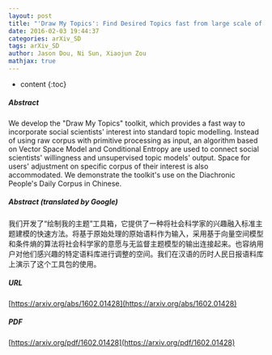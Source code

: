```yaml
---
layout: post
title: "'Draw My Topics': Find Desired Topics fast from large scale of Corpus"
date: 2016-02-03 19:44:37
categories: arXiv_SD
tags: arXiv_SD
author: Jason Dou, Ni Sun, Xiaojun Zou
mathjax: true
---
```


* content
{:toc}

##### Abstract
We develop the "Draw My Topics" toolkit, which provides a fast way to incorporate social scientists' interest into standard topic modelling. Instead of using raw corpus with primitive processing as input, an algorithm based on Vector Space Model and Conditional Entropy are used to connect social scientists' willingness and unsupervised topic models' output. Space for users' adjustment on specific corpus of their interest is also accommodated. We demonstrate the toolkit's use on the Diachronic People's Daily Corpus in Chinese.

##### Abstract (translated by Google)
我们开发了“绘制我的主题”工具箱，它提供了一种将社会科学家的兴趣融入标准主题建模的快速方法。将基于原始处理的原始语料作为输入，采用基于向量空间模型和条件熵的算法将社会科学家的意愿与无监督主题模型的输出连接起来。也容纳用户对他们感兴趣的特定语料库进行调整的空间。我们在汉语的历时人民日报语料库上演示了这个工具包的使用。

##### URL
[https://arxiv.org/abs/1602.01428](https://arxiv.org/abs/1602.01428)

##### PDF
[https://arxiv.org/pdf/1602.01428](https://arxiv.org/pdf/1602.01428)

